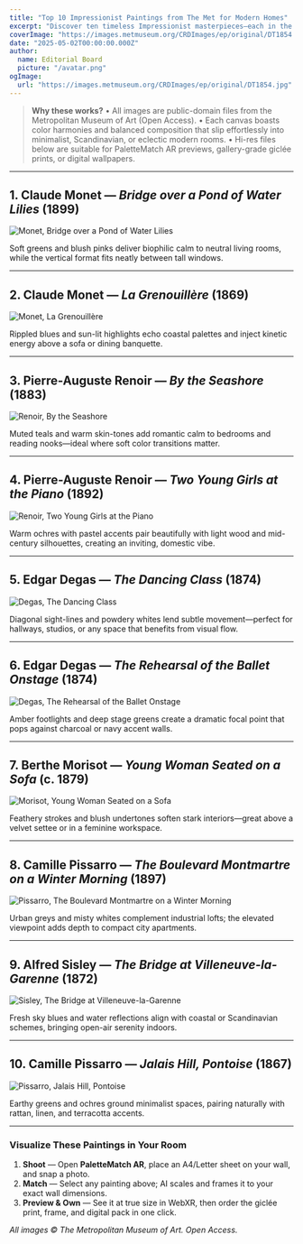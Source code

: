 ```yaml
---
title: "Top 10 Impressionist Paintings from The Met for Modern Homes"
excerpt: "Discover ten timeless Impressionist masterpieces—each in the public domain—perfectly suited for contemporary interiors, complete with hi-res images ready for PaletteMatch AR previews, fine-art prints, or digital décor."
coverImage: "https://images.metmuseum.org/CRDImages/ep/original/DT1854.jpg"
date: "2025-05-02T00:00:00.000Z"
author:
  name: Editorial Board
  picture: "/avatar.png"
ogImage:
  url: "https://images.metmuseum.org/CRDImages/ep/original/DT1854.jpg"
---
```


> **Why these works?**
> • All images are public-domain files from the Metropolitan Museum of Art (Open Access).
> • Each canvas boasts color harmonies and balanced composition that slip effortlessly into minimalist, Scandinavian, or eclectic modern rooms.
> • Hi-res files below are suitable for PaletteMatch AR previews, gallery-grade giclée prints, or digital wallpapers.

---

## 1. Claude Monet — *Bridge over a Pond of Water Lilies* (1899)

![Monet, Bridge over a Pond of Water Lilies](https://images.metmuseum.org/CRDImages/ep/original/DT1854.jpg)

Soft greens and blush pinks deliver biophilic calm to neutral living rooms, while the vertical format fits neatly between tall windows.

---

## 2. Claude Monet — *La Grenouillère* (1869)

![Monet, La Grenouillère](https://images.metmuseum.org/CRDImages/ep/original/DP145918.jpg)

Rippled blues and sun-lit highlights echo coastal palettes and inject kinetic energy above a sofa or dining banquette.

---

## 3. Pierre-Auguste Renoir — *By the Seashore* (1883)

![Renoir, By the Seashore](https://images.metmuseum.org/CRDImages/ep/original/DT1910.jpg)

Muted teals and warm skin-tones add romantic calm to bedrooms and reading nooks—ideal where soft color transitions matter.

---

## 4. Pierre-Auguste Renoir — *Two Young Girls at the Piano* (1892)

![Renoir, Two Young Girls at the Piano](https://images.metmuseum.org/CRDImages/rl/original/1975.1.201.jpg)

Warm ochres with pastel accents pair beautifully with light wood and mid-century silhouettes, creating an inviting, domestic vibe.

---

## 5. Edgar Degas — *The Dancing Class* (1874)

![Degas, The Dancing Class](https://images.metmuseum.org/CRDImages/ep/original/DT1550.jpg)

Diagonal sight-lines and powdery whites lend subtle movement—perfect for hallways, studios, or any space that benefits from visual flow.

---

## 6. Edgar Degas — *The Rehearsal of the Ballet Onstage* (1874)

![Degas, The Rehearsal of the Ballet Onstage](https://images.metmuseum.org/CRDImages/ep/original/DT1567.jpg)

Amber footlights and deep stage greens create a dramatic focal point that pops against charcoal or navy accent walls.

---

## 7. Berthe Morisot — *Young Woman Seated on a Sofa* (c. 1879)

![Morisot, Young Woman Seated on a Sofa](https://images.metmuseum.org/CRDImages/ep/original/DT1077.jpg)

Feathery strokes and blush undertones soften stark interiors—great above a velvet settee or in a feminine workspace.

---

## 8. Camille Pissarro — *The Boulevard Montmartre on a Winter Morning* (1897)

![Pissarro, The Boulevard Montmartre on a Winter Morning](https://images.metmuseum.org/CRDImages/ep/original/DP-21310-001.jpg)

Urban greys and misty whites complement industrial lofts; the elevated viewpoint adds depth to compact city apartments.

---

## 9. Alfred Sisley — *The Bridge at Villeneuve-la-Garenne* (1872)

![Sisley, The Bridge at Villeneuve-la-Garenne](https://images.metmuseum.org/CRDImages/ep/original/DP118431.jpg)

Fresh sky blues and water reflections align with coastal or Scandinavian schemes, bringing open-air serenity indoors.

---

## 10. Camille Pissarro — *Jalais Hill, Pontoise* (1867)

![Pissarro, Jalais Hill, Pontoise](https://images.metmuseum.org/CRDImages/ep/original/DP229743.jpg)

Earthy greens and ochres ground minimalist spaces, pairing naturally with rattan, linen, and terracotta accents.

---

### Visualize These Paintings in Your Room

1. **Shoot** — Open **PaletteMatch AR**, place an A4/Letter sheet on your wall, and snap a photo.
2. **Match** — Select any painting above; AI scales and frames it to your exact wall dimensions.
3. **Preview & Own** — See it at true size in WebXR, then order the giclée print, frame, and digital pack in one click.

*All images © The Metropolitan Museum of Art. Open Access.*
